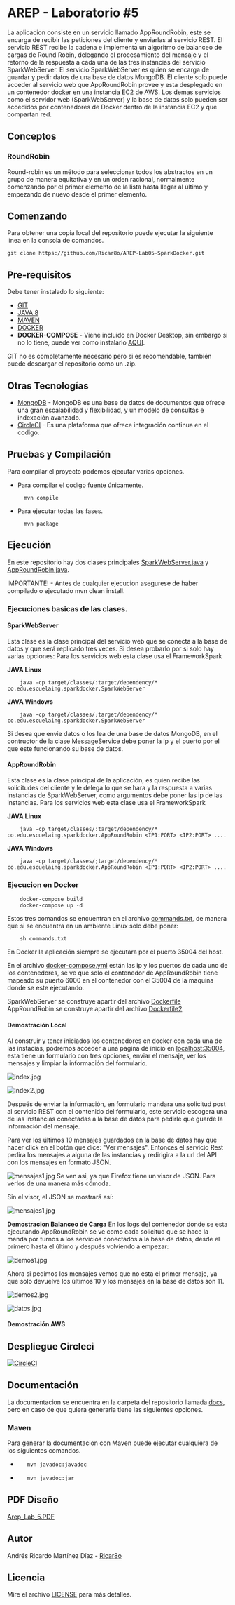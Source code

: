 # AREP - Laboratorio #5
La aplicacion consiste en un servicio llamado AppRoundRobin, este se encarga de recibir las peticiones del cliente y enviarlas al servicio REST. El servicio REST recibe la cadena e implementa un algoritmo de balanceo de cargas de Round Robin, delegando el procesamiento del mensaje y el retorno de la respuesta a cada una de las tres instancias del servicio SparkWebServer. El servicio SparkWebServer es quien se encarga de guardar y pedir datos de una base de datos MongoDB.
El cliente solo puede acceder al servicio web que AppRoundRobin provee y esta desplegado en un contenedor docker en una instancia EC2 de AWS. Los demas servicios como el servidor web (SparkWebServer) y la base de datos solo pueden ser accedidos por contenedores de Docker dentro de la instancia EC2 y que compartan red. 

## Conceptos

### RoundRobin
Round-robin es un método para seleccionar todos los abstractos en un grupo de manera equitativa y en un orden racional, normalmente comenzando por el primer elemento de la lista hasta llegar al último y empezando de nuevo desde el primer elemento.

## Comenzando 
Para obtener una copia local del repositorio puede ejecutar la siguiente línea en la consola de comandos.
    
    git clone https://github.com/Ricar8o/AREP-Lab05-SparkDocker.git

## Pre-requisitos

Debe tener instalado lo siguiente:

* [GIT](https://git-scm.com/book/es/v2/Inicio---Sobre-el-Control-de-Versiones-Instalación-de-Git)
* [JAVA 8](https://www.java.com/es/download/)
* [MAVEN](https://maven.apache.org)
* [DOCKER](https://www.docker.com/)
* **DOCKER-COMPOSE** - Viene incluido en Docker Desktop, sin embargo si no lo tiene, puede ver como instalarlo [AQUI](https://docs.docker.com/compose/install/).

GIT no es completamente necesario pero si es recomendable, también puede descargar el repositorio como un .zip.

## Otras Tecnologías
* [MongoDB](www.mongodb.com) - MongoDB es una base de datos de documentos que ofrece una gran escalabilidad y flexibilidad, y un modelo de consultas e indexación avanzado.
* [CircleCI](https://circleci.com/) - Es una plataforma que ofrece integración continua en el codigo.

## Pruebas y Compilación

Para compilar el proyecto podemos ejecutar varias opciones. 

* Para compilar el codigo fuente únicamente.

        mvn compile

* Para ejecutar todas las fases.

        mvn package

## Ejecución
En este repositorio hay dos clases principales [SparkWebServer.java](src/main/java/co/edu/escuelaing/sparkdocker/SparkWebServer.java)
y [AppRoundRobin.java](src/main/java/co/edu/escuelaing/sparkdocker/AppRoundRobin.java).

IMPORTANTE! - Antes de cualquier ejecucion asegurese de haber compilado o ejecutado mvn clean install.

### Ejecuciones basicas de las clases.

#### SparkWebServer
Esta clase es la clase principal del servicio web  que se conecta a la base de datos y que será replicado tres veces.
Si desea probarlo por si solo hay varias opciones:
Para los servicios web esta clase usa el FrameworkSpark

**JAVA Linux**

        java -cp target/classes/:target/dependency/* co.edu.escuelaing.sparkdocker.SparkWebServer


**JAVA Windows**

        java -cp target/classes/;target/dependency/* co.edu.escuelaing.sparkdocker.SparkWebServer

Si desea que envie datos o los lea de una base de datos MongoDB, en el contructor de la clase MessageService debe poner la ip y el puerto por el que este funcionando su base de datos. 


#### AppRoundRobin
Esta clase es la clase principal de la aplicación, es quien recibe las solicitudes del cliente y le delega lo que se hara y la respuesta a varias instancias de SparkWebServer, como argumentos debe poner las ip de las instancias.
Para los servicios web esta clase usa el FrameworkSpark

**JAVA Linux**

        java -cp target/classes/:target/dependency/* co.edu.escuelaing.sparkdocker.AppRoundRobin <IP1:PORT> <IP2:PORT> ....

**JAVA Windows**

        java -cp target/classes/;target/dependency/* co.edu.escuelaing.sparkdocker.AppRoundRobin <IP1:PORT> <IP2:PORT> ....



### Ejecucion en Docker

        docker-compose build
        docker-compose up -d

Estos tres comandos se encuentran en el archivo [commands.txt](commands.txt), de manera que si se encuentra en un ambiente Linux solo debe poner:

        sh commands.txt

En Docker la aplicación siempre se ejecutara por el puerto 35004 del host. 

En el archivo [docker-compose.yml](docker-compose.yml) están las ip y los puertos de cada uno de los contenedores, se ve que solo el contenedor de AppRoundRobin tiene mapeado su puerto 6000 en el contenedor con el 35004 de la maquina donde se este ejecutando.


SparkWebServer se construye apartir del archivo [Dockerfile](Dockerfile)
AppRoundRobin se construye apartir del archivo [Dockerfile2](Dockerfile2)


#### Demostración Local
Al construir y tener iniciados los contenedores en docker con cada una de las instacias, podremos acceder a una pagina de inicio en [localhost:35004](http://localhost:35004), esta tiene un formulario con tres opciones, enviar el mensaje, ver los mensajes y limpiar la información del formulario.

![index.jpg](img/index.jpg)

![index2.jpg](img/index2.jpg)

Después de enviar la información, en formulario mandara una solicitud post al servicio REST con el contenido del formulario, este servicio escogera una de las instancias conectadas a la base de datos para pedirle que guarde la información del mensaje.

Para ver los últimos 10 mensajes guardados en la base de datos hay que hacer click en el botón que dice: "Ver mensajes". Entonces el servicio Rest pedira los mensajes a alguna de las instancias y redirigira a la url del API con los mensajes en formato JSON.

![mensajes1.jpg](img/mensajesF.jpg)
Se ven asi, ya que Firefox tiene un visor de JSON. Para verlos de una manera más cómoda.

Sin el visor, el JSON se mostrará así:

![mensajes1.jpg](img/mensajes0.jpg)

**Demostracion Balanceo de Carga**
En los logs del contenedor donde se esta ejecutando AppRoundRobin se ve como cada solicitud que se hace la manda por turnos a los servicios conectados a la base de datos, desde el primero hasta el último y después volviendo a empezar:

![demos1.jpg](img/roundRobin.jpg)

Ahora si pedimos los mensajes vemos que no esta el primer mensaje, ya que solo devuelve los últimos 10 y los mensajes en la base de datos son 11.

![demos2.jpg](img/ultimosMensajes.jpg)


![datos.jpg](img/datos.jpg)

#### Demostración AWS



## Despliegue Circleci

[![CircleCI](https://circleci.com/gh/Ricar8o/AREP-Lab05-SparkDocker.svg?style=svg)](https://app.circleci.com/pipelines/github/Ricar8o/AREP-Lab05-SparkDocker)

## Documentación

La documentacion se encuentra en la carpeta del repositorio llamada [docs](docs), pero en caso de que quiera generarla tiene las siguientes opciones.

### Maven
Para generar la documentacion con Maven puede ejecutar cualquiera de los siguientes comandos.

*        mvn javadoc:javadoc
*        mvn javadoc:jar

## PDF Diseño

[Arep_Lab_5.PDF](Arep_Lab_5.pdf)



## Autor 

Andrés Ricardo Martínez Díaz - [Ricar8o](https://github.com/Ricar8o)

## Licencia
Mire el archivo [LICENSE](LICENSE) para más detalles.
